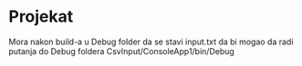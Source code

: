 # Projekat

Mora nakon build-a u Debug folder da se stavi input.txt da bi mogao da radi
putanja do Debug foldera CsvInput/ConsoleApp1/bin/Debug